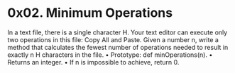 # 0x02. Minimum Operations
In a text file, there is a single character H. Your text editor can execute only two operations in this file: Copy All and Paste. Given a number n, write a method that calculates the fewest number of operations needed to result in exactly n H characters in the file.
	• Prototype: def minOperations(n).
	• Returns an integer.
	• If n is impossible to achieve, return 0.

